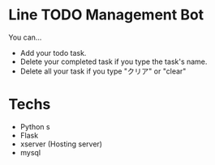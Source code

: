 # Line TODO Management Bot
You can...
- Add your todo task.
- Delete your completed task if you type the task's name.
- Delete all your task if you type "クリア" or "clear"

# Techs
- Python s
- Flask
- xserver (Hosting server)
- mysql







